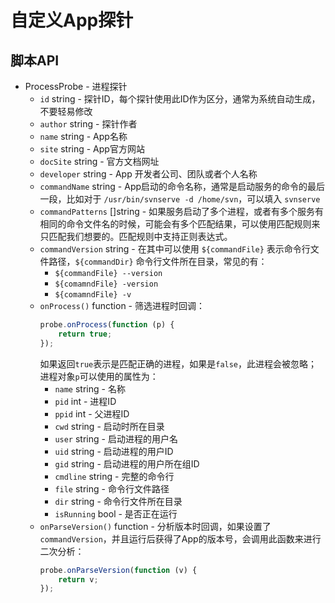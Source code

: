 # 自定义App探针

## 脚本API
* ProcessProbe - 进程探针
  * `id` string - 探针ID，每个探针使用此ID作为区分，通常为系统自动生成，不要轻易修改
  * `author` string - 探针作者
  * `name` string - App名称
  * `site` string - App官方网站
  * `docSite` string - 官方文档网址
  * `developer` string - App	开发者公司、团队或者个人名称
  * `commandName` string - App启动的命令名称，通常是启动服务的命令的最后一段，比如对于 `/usr/bin/svnserve -d /home/svn`，可以填入 `svnserve`
  * `commandPatterns` []string - 如果服务启动了多个进程，或者有多个服务有相同的命令文件名的时候，可能会有多个匹配结果，可以使用匹配规则来只匹配我们想要的。匹配规则中支持正则表达式。
  * `commandVersion` string - 在其中可以使用 `${commandFile}` 表示命令行文件路径，`${commandDir}` 命令行文件所在目录，常见的有：
    * `${commandFile} --version` 
    * `${comamndFile} -version`
    * `${comamndFile} -v`
  * `onProcess()` function - 筛选进程时回调：
      ~~~javascript
      probe.onProcess(function (p) {
          return true;
      });
      ~~~
      如果返回`true`表示是匹配正确的进程，如果是`false`，此进程会被忽略；进程对象`p`可以使用的属性为：
      * `name` string - 名称
      * `pid` int - 进程ID
      * `ppid` int - 父进程ID
      * `cwd` string - 启动时所在目录
      * `user` string - 启动进程的用户名
      * `uid` string - 启动进程的用户ID
      * `gid` string - 启动进程的用户所在组ID
      * `cmdline` string - 完整的命令行
      * `file` string - 命令行文件路径
      * `dir` string - 命令行文件所在目录
      * `isRunning` bool - 是否正在运行 
  * `onParseVersion()` function - 分析版本时回调，如果设置了`commandVersion`，并且运行后获得了App的版本号，会调用此函数来进行二次分析：
      ~~~javascript
      probe.onParseVersion(function (v) {
          return v;
      });
      ~~~~